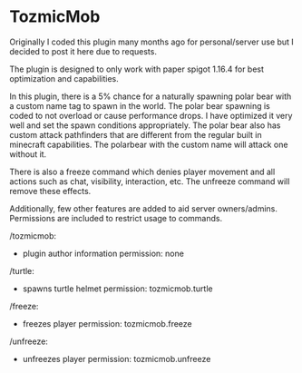 # TozmicMob
Originally I coded this plugin many months ago for personal/server use but I decided to post it here due to requests.  

The plugin is designed to only work with paper spigot 1.16.4 for best optimization and capabilities. 


In this plugin, there is a 5% chance for a naturally spawning polar bear with a custom name tag to spawn in the world. The polar bear spawning is coded to not overload or cause performance drops. I have optimized it very well and set the spawn conditions appropriately. The polar bear also has custom attack pathfinders that are different from the regular built in minecraft capabilities. The polarbear with the custom name will attack one without it. 

There is also a freeze command which denies player movement and all actions such as chat, visibility, interaction, etc. The unfreeze command will remove these effects. 

Additionally, few other features are added to aid server owners/admins. Permissions are included to restrict usage to commands. 

 /tozmicmob:
 - plugin author information
    permission: none 
    
 /turtle:
 - spawns turtle helmet
    permission: tozmicmob.turtle
  
 /freeze:
 - freezes player
    permission: tozmicmob.freeze
    
 /unfreeze:
 - unfreezes player
    permission: tozmicmob.unfreeze
